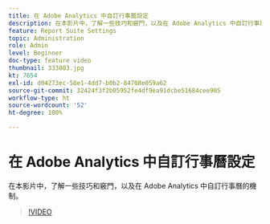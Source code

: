 ```yaml
---
title: 在 Adobe Analytics 中自訂行事曆設定
description: 在本影片中，了解一些技巧和竅門，以及在 Adobe Analytics 中自訂行事曆的機制。
feature: Report Suite Settings
topic: Administration
role: Admin
level: Beginner
doc-type: feature video
thumbnail: 333003.jpg
kt: 7654
exl-id: d04273ec-58e1-4dd7-b0b2-84708e059a62
source-git-commit: 32424f3f2b05952fe4df9ea91dcbe51684cee905
workflow-type: ht
source-wordcount: '52'
ht-degree: 100%

---
```


# 在 Adobe Analytics 中自訂行事曆設定

在本影片中，了解一些技巧和竅門，以及在 Adobe Analytics 中自訂行事曆的機制。

>[!VIDEO](https://video.tv.adobe.com/v/333003/?quality=12&learn=on)
